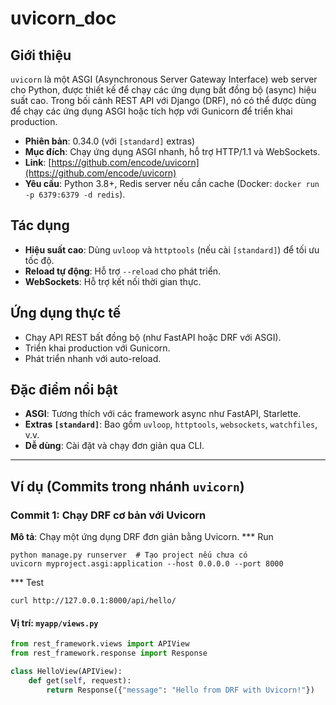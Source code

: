 # uvicorn_doc

## Giới thiệu
`uvicorn` là một ASGI (Asynchronous Server Gateway Interface) web server cho Python, được thiết kế để chạy các ứng dụng bất đồng bộ (async) hiệu suất cao. Trong bối cảnh REST API với Django (DRF), nó có thể được dùng để chạy các ứng dụng ASGI hoặc tích hợp với Gunicorn để triển khai production.

- **Phiên bản**: 0.34.0 (với `[standard]` extras)
- **Mục đích**: Chạy ứng dụng ASGI nhanh, hỗ trợ HTTP/1.1 và WebSockets.
- **Link**: [https://github.com/encode/uvicorn](https://github.com/encode/uvicorn)
- **Yêu cầu**: Python 3.8+, Redis server nếu cần cache (Docker: `docker run -p 6379:6379 -d redis`).

## Tác dụng
- **Hiệu suất cao**: Dùng `uvloop` và `httptools` (nếu cài `[standard]`) để tối ưu tốc độ.
- **Reload tự động**: Hỗ trợ `--reload` cho phát triển.
- **WebSockets**: Hỗ trợ kết nối thời gian thực.

## Ứng dụng thực tế
- Chạy API REST bất đồng bộ (như FastAPI hoặc DRF với ASGI).
- Triển khai production với Gunicorn.
- Phát triển nhanh với auto-reload.

## Đặc điểm nổi bật
- **ASGI**: Tương thích với các framework async như FastAPI, Starlette.
- **Extras `[standard]`**: Bao gồm `uvloop`, `httptools`, `websockets`, `watchfiles`, v.v.
- **Dễ dùng**: Cài đặt và chạy đơn giản qua CLI.

---

## Ví dụ (Commits trong nhánh `uvicorn`)

### Commit 1: Chạy DRF cơ bản với Uvicorn
**Mô tả**: Chạy một ứng dụng DRF đơn giản bằng Uvicorn.
*** Run
```
python manage.py runserver  # Tạo project nếu chưa có
uvicorn myproject.asgi:application --host 0.0.0.0 --port 8000
```

*** Test
```
curl http://127.0.0.1:8000/api/hello/
```

#### Vị trí: `myapp/views.py`
```python
from rest_framework.views import APIView
from rest_framework.response import Response

class HelloView(APIView):
    def get(self, request):
        return Response({"message": "Hello from DRF with Uvicorn!"})